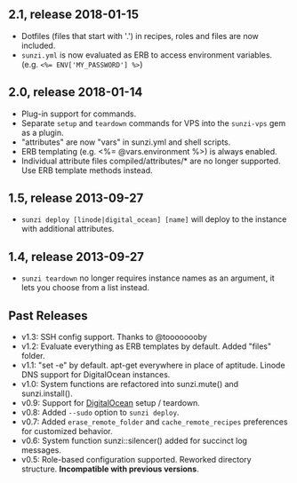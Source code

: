 ## 2.1, release 2018-01-15
* Dotfiles (files that start with '.') in recipes, roles and files are now included.
* `sunzi.yml` is now evaluated as ERB to access environment variables. (e.g. `<%= ENV['MY_PASSWORD'] %>`)

## 2.0, release 2018-01-14
* Plug-in support for commands.
* Separate `setup` and `teardown` commands for VPS into the `sunzi-vps` gem as a plugin.
* "attributes" are now "vars" in sunzi.yml and shell scripts.
* ERB templating (e.g. <%= @vars.environment %>) is always enabled.
* Individual attribute files compiled/attributes/* are no longer supported. Use ERB template methods instead.

## 1.5, release 2013-09-27
* `sunzi deploy [linode|digital_ocean] [name]` will deploy to the instance with additional attributes.

## 1.4, release 2013-09-27
* `sunzi teardown` no longer requires instance names as an argument, it lets you choose from a list instead.

## Past Releases
* v1.3: SSH config support. Thanks to @toooooooby
* v1.2: Evaluate everything as ERB templates by default. Added "files" folder.
* v1.1: "set -e" by default. apt-get everywhere in place of aptitude. Linode DNS support for DigitalOcean instances.
* v1.0: System functions are refactored into sunzi.mute() and sunzi.install().
* v0.9: Support for [DigitalOcean](https://www.digitalocean.com) setup / teardown.
* v0.8: Added `--sudo` option to `sunzi deploy`.
* v0.7: Added `erase_remote_folder` and `cache_remote_recipes` preferences for customized behavior.
* v0.6: System function sunzi::silencer() added for succinct log messages.
* v0.5: Role-based configuration supported. Reworked directory structure. **Incompatible with previous versions**.
